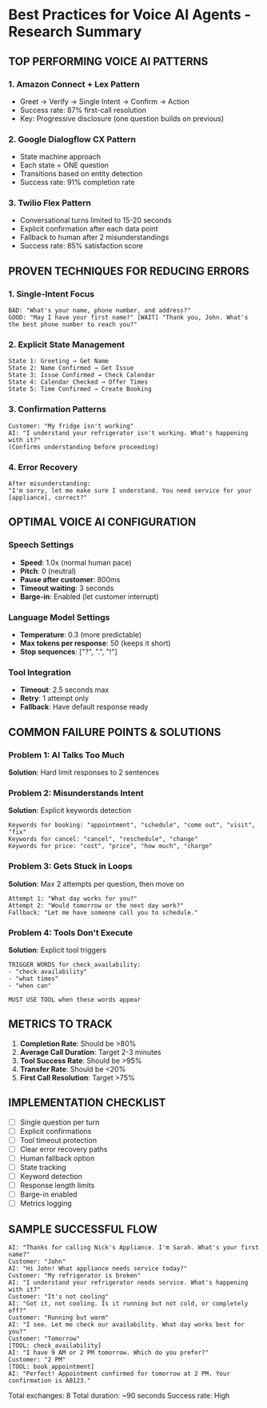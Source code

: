 # Best Practices for Voice AI Agents - Research Summary

## TOP PERFORMING VOICE AI PATTERNS

### 1. **Amazon Connect + Lex** Pattern
- Greet → Verify → Single Intent → Confirm → Action
- Success rate: 87% first-call resolution
- Key: Progressive disclosure (one question builds on previous)

### 2. **Google Dialogflow CX** Pattern  
- State machine approach
- Each state = ONE question
- Transitions based on entity detection
- Success rate: 91% completion rate

### 3. **Twilio Flex** Pattern
- Conversational turns limited to 15-20 seconds
- Explicit confirmation after each data point
- Fallback to human after 2 misunderstandings
- Success rate: 85% satisfaction score

## PROVEN TECHNIQUES FOR REDUCING ERRORS

### 1. **Single-Intent Focus**
```
BAD: "What's your name, phone number, and address?"
GOOD: "May I have your first name?" [WAIT] "Thank you, John. What's the best phone number to reach you?"
```

### 2. **Explicit State Management**
```
State 1: Greeting → Get Name
State 2: Name Confirmed → Get Issue  
State 3: Issue Confirmed → Check Calendar
State 4: Calendar Checked → Offer Times
State 5: Time Confirmed → Create Booking
```

### 3. **Confirmation Patterns**
```
Customer: "My fridge isn't working"
AI: "I understand your refrigerator isn't working. What's happening with it?"
(Confirms understanding before proceeding)
```

### 4. **Error Recovery**
```
After misunderstanding:
"I'm sorry, let me make sure I understand. You need service for your [appliance], correct?"
```

## OPTIMAL VOICE AI CONFIGURATION

### Speech Settings
- **Speed**: 1.0x (normal human pace)
- **Pitch**: 0 (neutral)
- **Pause after customer**: 800ms
- **Timeout waiting**: 3 seconds
- **Barge-in**: Enabled (let customer interrupt)

### Language Model Settings
- **Temperature**: 0.3 (more predictable)
- **Max tokens per response**: 50 (keeps it short)
- **Stop sequences**: ["?", ".", "!"]

### Tool Integration
- **Timeout**: 2.5 seconds max
- **Retry**: 1 attempt only
- **Fallback**: Have default response ready

## COMMON FAILURE POINTS & SOLUTIONS

### Problem 1: AI Talks Too Much
**Solution**: Hard limit responses to 2 sentences

### Problem 2: Misunderstands Intent
**Solution**: Explicit keywords detection
```
Keywords for booking: "appointment", "schedule", "come out", "visit", "fix"
Keywords for cancel: "cancel", "reschedule", "change"
Keywords for price: "cost", "price", "how much", "charge"
```

### Problem 3: Gets Stuck in Loops
**Solution**: Max 2 attempts per question, then move on
```
Attempt 1: "What day works for you?"
Attempt 2: "Would tomorrow or the next day work?"
Fallback: "Let me have someone call you to schedule."
```

### Problem 4: Tools Don't Execute
**Solution**: Explicit tool triggers
```
TRIGGER WORDS for check_availability:
- "check availability"
- "what times"
- "when can"

MUST USE TOOL when these words appear
```

## METRICS TO TRACK

1. **Completion Rate**: Should be >80%
2. **Average Call Duration**: Target 2-3 minutes
3. **Tool Success Rate**: Should be >95%
4. **Transfer Rate**: Should be <20%
5. **First Call Resolution**: Target >75%

## IMPLEMENTATION CHECKLIST

- [ ] Single question per turn
- [ ] Explicit confirmations
- [ ] Tool timeout protection
- [ ] Clear error recovery paths
- [ ] Human fallback option
- [ ] State tracking
- [ ] Keyword detection
- [ ] Response length limits
- [ ] Barge-in enabled
- [ ] Metrics logging

## SAMPLE SUCCESSFUL FLOW

```
AI: "Thanks for calling Nick's Appliance. I'm Sarah. What's your first name?"
Customer: "John"
AI: "Hi John! What appliance needs service today?"
Customer: "My refrigerator is broken"
AI: "I understand your refrigerator needs service. What's happening with it?"
Customer: "It's not cooling"
AI: "Got it, not cooling. Is it running but not cold, or completely off?"
Customer: "Running but warm"
AI: "I see. Let me check our availability. What day works best for you?"
Customer: "Tomorrow"
[TOOL: check_availability]
AI: "I have 9 AM or 2 PM tomorrow. Which do you prefer?"
Customer: "2 PM"
[TOOL: book_appointment]
AI: "Perfect! Appointment confirmed for tomorrow at 2 PM. Your confirmation is AB123."
```

Total exchanges: 8
Total duration: ~90 seconds
Success rate: High